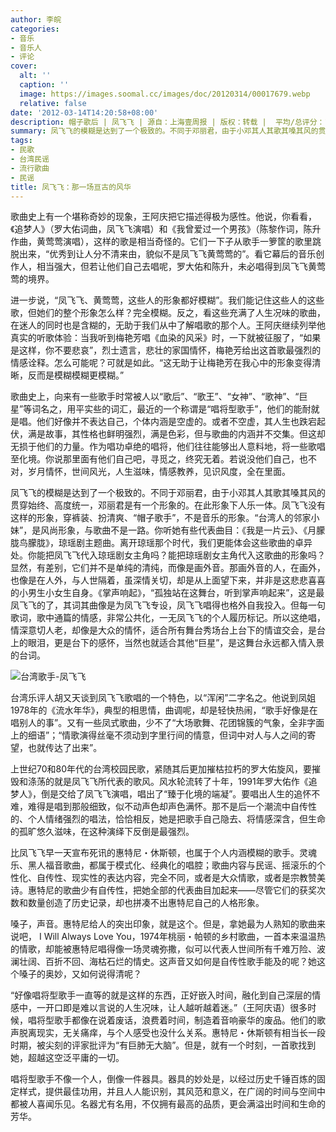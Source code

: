 ```yaml
---
author: 李皖
categories:
- 音乐
- 音乐人
- 评论
cover:
  alt: ''
  caption: ''
  image: https://images.soomal.cc/images/doc/20120314/00017679.webp
  relative: false
date: '2012-03-14T14:20:58+08:00'
description: 帽子歌后 | 凤飞飞 | 源自：上海壹周报 | 版权：转载 |  平均/总评分：10.00/70
summary: 凤飞飞的模糊是达到了一个极致的。不同于邓丽君，由于小邓其人其歌其嗓其风的贯穿始终、高度统一，邓丽君是有一个形象的。在此形象下人乐一体。凤飞飞没有这样的形象，穿裤装、扮清爽、“帽子歌手”，不是音乐的形象。“台湾人的邻家小妹”，是风尚形象，与歌曲不是一路。你听她有些代表曲目……
tags:
- 民歌
- 台湾民谣
- 流行歌曲
- 民谣
title: 凤飞飞：那一场亘古的风华
---
```


歌曲史上有一个堪称奇妙的现象，王阿庆把它描述得极为感性。他说，你看看，《追梦人》（罗大佑词曲，凤飞飞演唱）和《我曾爱过一个男孩》（陈黎作词，陈升作曲，黄莺莺演唱），这样的歌是相当奇怪的。它们一下子从歌手一箩筐的歌里跳脱出来，“优秀到让人分不清来由，貌似不是凤飞飞黄莺莺的”。看它幕后的音乐创作人，相当强大，但若让他们自己去唱呢，罗大佑和陈升，未必唱得到凤飞飞黄莺莺的境界。

进一步说，“凤飞飞、黄莺莺，这些人的形象都好模糊”。我们能记住这些人的这些歌，但她们的整个形象怎么样？完全模糊。反之，看这些充满了人生况味的歌曲，在迷人的同时也是含糊的，无助于我们从中了解唱歌的那个人。王阿庆继续列举他真实的听歌体验：当我听到梅艳芳唱《血染的风采》时，一下就被征服了，“如果是这样，你不要悲哀”，烈士遗言，悲壮的家国情怀，梅艳芳给出这首歌最强烈的情感诠释。怎么可能呢？可就是如此。“这无助于让梅艳芳在我心中的形象变得清晰，反而是模糊模糊更模糊。”

歌曲史上，向来有一些歌手时常被人以“歌后”、“歌王”、“女神”、“歌神”、“巨星”等词名之，用平实些的词汇，最近的一个称谓是“唱将型歌手”，他们的能耐就是唱。他们好像并不表达自己，个体内涵是空虚的。或者不空虚，其人生也跌宕起伏，满是故事，其性格也鲜明强烈，满是色彩，但与歌曲的内涵并不交集。但这却无损于他们的力量。作为唱功卓绝的唱将，他们往往能够出人意料地，将一些歌唱至化境。你说那里面有他们自己吧，寻觅之，终究无着。若说没他们自己，也不对，岁月情怀，世间风光，人生滋味，情感教养，见识风度，全在里面。

凤飞飞的模糊是达到了一个极致的。不同于邓丽君，由于小邓其人其歌其嗓其风的贯穿始终、高度统一，邓丽君是有一个形象的。在此形象下人乐一体。凤飞飞没有这样的形象，穿裤装、扮清爽、“帽子歌手”，不是音乐的形象。“台湾人的邻家小妹”，是风尚形象，与歌曲不是一路。你听她有些代表曲目：《我是一片云》、《月朦胧鸟朦胧》，琼瑶剧主题曲。离开琼瑶那个时代，我们更能体会这些歌曲的卓异处。你能把凤飞飞代入琼瑶剧女主角吗？能把琼瑶剧女主角代入这歌曲的形象吗？显然，有差别，它们并不是单纯的清纯，而像是画外音。那画外音的人，在画外，也像是在人外，与人世隔着，虽深情关切，却是从上面望下来，并非是这悲悲喜喜的小男生小女生自身。《掌声响起》，“孤独站在这舞台，听到掌声响起来”，这是最凤飞飞的了，其词其曲像是为凤飞飞专设，凤飞飞唱得也格外自我投入。但每一句歌词，歌中通篇的情感，非常公共化，一无凤飞飞的个人履历标记。所以这绝唱，情深意切人老，却像是大众的情怀，适合所有舞台秀场台上台下的情谊交会，是台上的眼泪，更是台下的感怀，当然也就适合其他“巨星”，是这舞台永远都入情入景的台词。

![台湾歌手-凤飞飞](https://images.soomal.cc/images/doc/20120314/00017679.webp)





台湾乐评人胡又天谈到凤飞飞歌唱的一个特色，以“浑闲”二字名之。他说到凤姐1978年的《流水年华》，典型的相思情，曲调呢，却是轻快热闹，“歌手好像是在唱别人的事”。又有一些凤式歌曲，少不了“大场歌舞、花团锦簇的气象，全非字面上的细语”；“情歌演得丝毫不须动到字里行间的情意，但词中对人与人之间的寄望，也就传达了出来”。

上世纪70和80年代的台湾校园民歌，紧随其后更加摧枯拉朽的罗大佑旋风，要摧毁和涤荡的就是凤飞飞所代表的歌风。风水轮流转了十年，1991年罗大佑作《追梦人》，倒是交给了凤飞飞演唱，唱出了“臻于化境的端凝”。要唱出人生的追怀不难，难得是唱到那般细致，似不动声色却声色满怀。那不是后一个潮流中自传性的、个人情绪强烈的唱法，恰恰相反，她是把歌手自己隐去、将情感深含，但生命的孤旷悠久滋味，在这种演绎下反倒是最强烈。

比凤飞飞早一天宣布死讯的惠特尼・休斯顿，也属于个人内涵模糊的歌手。灵魂乐、黑人福音歌曲，都属于模式化、经典化的唱腔；歌曲内容与民谣、摇滚乐的个性化、自传性、现实性的表达内容，完全不同，或者是大众情歌，或者是宗教赞美诗。惠特尼的歌曲少有自传性，把她全部的代表曲目加起来――尽管它们的获奖次数和数量创造了历史记录，却也拼凑不出惠特尼自己的人格形象。

嗓子，声音。惠特尼给人的突出印象，就是这个。但是，拿她最为人熟知的歌曲来说吧， I Will Always Love You，1974年桃丽・帕顿的乡村歌曲，一首本来温温热的情歌，却能被惠特尼唱得像一场灵魂弥撒，似可以代表人世间所有千难万险、波澜壮阔、百折不回、海枯石烂的情史。这声音又如何是自传性歌手能及的呢？她这个嗓子的奥妙，又如何说得清呢？

“好像唱将型歌手一直等的就是这样的东西，正好嵌入时间，融化到自己深层的情感中，一开口即是难以言说的人生况味，让人越听越着迷。”（王阿庆语）很多时候，唱将型歌手都像在说着废话，浪费着时间，制造着音响豪华的废品。他们的歌声脱离现实，无关痛痒，与个人感受也没什么关系。惠特尼・休斯顿有相当长一段时期，被尖刻的评家批评为“有巨肺无大脑”。但是，就有一个时刻，一首歌找到她，超越这空泛平庸的一切。

唱将型歌手不像一个人，倒像一件器具。器具的妙处是，以经过历史千锤百炼的固定样式，提供最佳功用，并且人人能识别，其风范和意义，在广阔的时间与空间中都被人喜闻乐见。名器尤有名用，不仅拥有最高的品质，更会满溢出时间和生命的芳华。